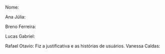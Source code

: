 Nome:

Ana Júlia:

Breno Ferreira:

Lucas Gabriel:

Rafael Otavio:
Fiz a justificativa e as histórias de usuários.
Vanessa Caldas:
